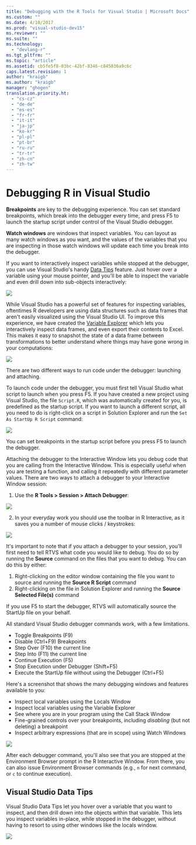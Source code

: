 ```yaml
---
title: "Debugging with the R Tools for Visual Studio | Microsoft Docs"
ms.custom: ""
ms.date: 4/10/2017
ms.prod: "visual-studio-dev15"
ms.reviewer: ""
ms.suite: ""
ms.technology:
  - "devlang-r"
ms.tgt_pltfrm: ""
ms.topic: "article"
ms.assetid: cb5fe5f8-03bc-42bf-8346-c845036a9c6c
caps.latest.revision: 1
author: "kraigb"
ms.author: "kraigb"
manager: "ghogen"
translation.priority.ht:
  - "cs-cz"
  - "de-de"
  - "es-es"
  - "fr-fr"
  - "it-it"
  - "ja-jp"
  - "ko-kr"
  - "pl-pl"
  - "pt-br"
  - "ru-ru"
  - "tr-tr"
  - "zh-cn"
  - "zh-tw"
---
```



# Debugging R in Visual Studio

**Breakpoints** are key to the debugging experience. You can set standard breakpoints, which break into the debugger every time, and press F5 to launch the startup script under control of the Visual Studio debugger. 

**Watch windows** are windows that inspect variables. You can layout as many watch windows as you want, and the values of the variables that you are inspecting in those watch windows will update each time you break into the debugger. 

If you want to interactively inspect variables while stopped at the debugger, you can use Visual Studio's handy [Data Tips](../debugger/view-data-values-in-data-tips-in-the-code-editor.md) feature. Just hover over a variable using your mouse pointer, and you'll be able to inspect the variable and even drill down into sub-objects interactively:

![](media/debugger-tooltips.gif)

While Visual Studio has a powerful set of features for inspecting variables, oftentimes R developers are using data structures such as data frames that aren't easily visualized using the Visual Studio UI. To improve this experience, we have created the [Variable Explorer](variable-explorer.md) which lets you interactively inspect data frames, and even export their contents to Excel. This makes it easy to snapshot the state of a data frame between transformations to better understand where things may have gone wrong in your computations:

![](media/repl-variable-explorer-excel-view.png)


There are two different ways to run code under the debugger: launching and attaching.

To launch code under the debugger, you must first tell Visual Studio what script to launch when you press F5. If you have created a new project using Visual Studio, the file `Script.R`, which was automatically created for you, is predefined as the startup script. If you want to launch a different script, all you need to do is right-click on a script in Solution Explorer and run the `Set As StartUp R Script` command:

![](media/debugger-set-as-startup-script.png)

You can set breakpoints in the startup script before you press F5 to launch the debugger.

Attaching the debugger to the Interactive Window lets you debug code that you are calling from the Interactive Window. This is especially useful when you are testing a function, and calling it repeatedly with different parameter values. There are two ways to attach a debugger to your Interactive Window session:

1. Use the **R Tools > Session > Attach Debugger**:

![](media/debugger-attach.png)

2. In your everyday work you should use the toolbar in R Interactive, as it saves you a number of mouse clicks / keystrokes:

![](media/debugger-r-toolbar.png)

It's important to note that if you attach a debugger to your session, you'll first need to tell RTVS what code you would like to debug. You do so by running the **Source** command on the files that you want to debug. You can do this by either:

1. Right-clicking on the editor window containing the file you want to source and running the **Source R Script** command
1. Right-clicking on the file in Solution Explorer and running the **Source Selected File(s)** command

If you use F5 to start the debugger, RTVS will automatically source the StartUp file on your behalf.

All standard Visual Studio debugger commands work, with a few limitations.

* Toggle Breakpoints (F9)
* Disable (Ctrl+F9) Breakpoints
* Step Over (F10) the current line 
* Step Into (F11) the current line
* Continue Execution (F5)
* Stop Execution under Debugger (Shift+F5)
* Execute the StartUp file without using the Debugger (Ctrl+F5)

Here's a screenshot that shows the many debugging windows and features available to you:

* Inspect local variables using the Locals Window
* Inspect local variables using the Variable Explorer 
* See where you are in your program using the Call Stack Window
* Fine-grained controls over your breakpoints, including *disabling* (but not deleting) a breakpoint
* Inspect arbitrary expressions (that are in scope) using Watch Windows

![](media/debugger-window-layout.png)

After each debugger command, you'll also see that you are stopped at the Environment Browser prompt in the R Interactive Window.  From there, you can also issue Environment Browser commands (e.g., `n` for next command, or `c` to continue execution).

## Visual Studio Data Tips

Visual Studio Data Tips let you hover over a variable that you want to inspect, and then drill down into the objects within that variable. This lets you inspect variables in-place, while stopped in the debugger, without having to resort to using other windows like the locals window.

![](media/debugger-tooltips.gif)
